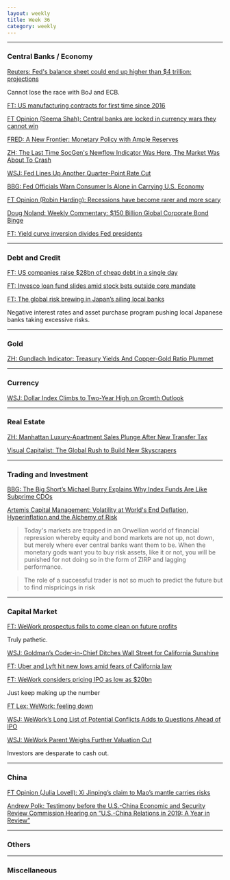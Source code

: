 ```yaml
---
layout: weekly
title: Week 36
category: weekly
---
```


---
### Central Banks / Economy

[Reuters: Fed's balance sheet could end up higher than $4 trillion: projections](
https://www.reuters.com/article/us-usa-fed-balancesheet/feds-balance-sheet-could-end-up-higher-than-4-trillion-projections-idUSKCN1VO21U?il=0)

Cannot lose the race with BoJ and ECB.

[FT: US manufacturing contracts for first time since 2016](
https://www.ft.com/content/b512a65c-ce53-11e9-99a4-b5ded7a7fe3f)

[FT Opinion (Seema Shah): Central banks are locked in currency wars they cannot win](
https://www.ft.com/content/965be14c-ce21-11e9-99a4-b5ded7a7fe3f)

[FRED: A New Frontier: Monetary Policy with Ample Reserves](
https://research.stlouisfed.org/publications/page1-econ/2019/05/03/a-new-frontier-monetary-policy-with-ample-reserves)

[ZH: The Last Time SocGen's Newflow Indicator Was Here, The Market Was About To Crash](
https://www.zerohedge.com/news/2019-09-03/list-time-socgens-newflow-indicator-was-here-market-was-about-crash)

[WSJ: Fed Lines Up Another Quarter-Point Rate Cut](
https://www.wsj.com/articles/fed-lines-up-another-quarter-point-rate-cut-11567675802)

[BBG: Fed Officials Warn Consumer Is Alone in Carrying U.S. Economy](
https://www.bloomberg.com/news/articles/2019-09-04/uncertainty-playing-important-role-in-fed-policy-williams-says)

[FT Opinion (Robin Harding): Recessions have become rarer and more scary](
https://www.ft.com/content/8a9d12a8-ce31-11e9-99a4-b5ded7a7fe3f)

[Doug Noland: Weekly Commentary: $150 Billion Global Corporate Bond Binge](
http://creditbubblebulletin.blogspot.com/2019/09/weekly-commentary-150-billion-global.html)

[FT: Yield curve inversion divides Fed presidents](
https://www.ft.com/content/ef7e2b42-cfff-11e9-99a4-b5ded7a7fe3f)

---
### Debt and Credit

[FT: US companies raise $28bn of cheap debt in a single day](
https://www.ft.com/content/37fb1b02-ce69-11e9-99a4-b5ded7a7fe3f)

[FT: Invesco loan fund slides amid stock bets outside core mandate](
https://www.ft.com/content/60733aba-cf36-11e9-99a4-b5ded7a7fe3f)

[FT: The global risk brewing in Japan’s ailing local banks](
https://www.ft.com/content/80846e92-d07f-11e9-99a4-b5ded7a7fe3f)

Negative interest rates and asset purchase program pushing local Japanese
banks taking excessive risks.

---
### Gold

[ZH: Gundlach Indicator: Treasury Yields And Copper-Gold Ratio Plummet](
https://www.zerohedge.com/news/2019-09-04/gundlach-indicator-treasury-yields-and-copper-gold-ratio-plummet)

---
### Currency

[WSJ: Dollar Index Climbs to Two-Year High on Growth Outlook](
https://www.wsj.com/articles/chinas-yuan-drops-to-weakest-level-in-more-than-a-decade-11567489502)

---
### Real Estate

[ZH: Manhattan Luxury-Apartment Sales Plunge After New Transfer Tax](
https://www.zerohedge.com/news/2019-09-02/manhattan-luxury-apartment-sales-plunge-after-new-transfer-tax)

[Visual Capitalist: The Global Rush to Build New Skyscrapers](
https://www.visualcapitalist.com/rush-build-new-skyscrapers/)

---
### Trading and Investment

[BBG: The Big Short’s Michael Burry Explains Why Index Funds Are Like Subprime CDOs](
https://www.bloomberg.com/news/articles/2019-09-04/michael-burry-explains-why-index-funds-are-like-subprime-cdos)

[Artemis Capital Management: Volatility at World's End Deflation, Hyperinflation and the Alchemy of Risk](
https://www.cboe.com/institutional/pdf/ArtemisCapitalQ12012_VolatilityatWorldsEnd.pdf)

> Today's markets are trapped in an Orwellian world of financial repression whereby equity and
bond markets are not up, not down, but merely where ever central banks want them to be. When the monetary gods want you
to buy risk assets, like it or not, you will be punished for not doing so in the form of ZIRP and lagging performance.

> The role of a successful trader is not so much to predict the future but to find mispricings in risk


---
### Capital Market

[FT: WeWork prospectus fails to come clean on future profits](
https://www.ft.com/content/9aa7d5cc-ce25-11e9-b018-ca4456540ea6)

Truly pathetic.

[WSJ: Goldman’s Coder-in-Chief Ditches Wall Street for California Sunshine](
https://www.wsj.com/articles/martin-chavez-goldman-sachss-coder-in-chief-to-retire-11567521347)

[FT: Uber and Lyft hit new lows amid fears of California law](
https://www.ft.com/content/afbdc66e-ce99-11e9-99a4-b5ded7a7fe3f)

[FT: WeWork considers pricing IPO as low as $20bn](
https://www.ft.com/content/9b3ebf28-cfe2-11e9-b018-ca4456540ea6)

Just keep making up the number

[FT Lex: WeWork: feeling down](
https://www.ft.com/content/7e6cf4ed-1735-3829-88f6-d26407b6892a)

[WSJ: WeWork’s Long List of Potential Conflicts Adds to Questions Ahead of IPO](
https://www.wsj.com/articles/weworks-long-list-of-potential-conflicts-adds-to-questions-ahead-of-ipo-11567808023)

[WSJ: WeWork Parent Weighs Further Valuation Cut](
https://www.wsj.com/articles/wework-parent-weighs-further-valuation-cut-11567976754?mod=hp_lead_pos2)

Investors are desparate to cash out.

---
### China

[FT Opinion (Julia Lovell): Xi Jinping’s claim to Mao’s mantle carries risks](
https://www.ft.com/content/c8a2119e-cf20-11e9-b018-ca4456540ea61)

[Andrew Polk: Testimony before the U.S.-China Economic and Security Review Commission
Hearing on “U.S.-China Relations in 2019: A Year in Review”](
https://www.uscc.gov/sites/default/files/Panel%20I%20Polk_Written%20Testimony.pdf?mc_cid=1fc15690fd&mc_eid=6ab480fdd9)

---
### Others

---
### Miscellaneous

